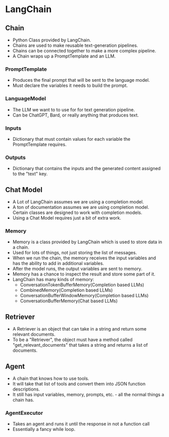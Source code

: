 # LangChain

## Chain

- Python Class provided by LangChain.
- Chains are used to make reusable text-generation pipelines.
- Chains can be connected together to make a more complex pipeline.
- A Chain wraps up a PromptTemplate and an LLM.

### PromptTemplate

- Produces the final prompt that will be sent to the language model.
- Must declare the variables it needs to build the prompt.

### LanguageModel

- The LLM we want to to use for for text generation pipeline.
- Can be ChatGPT, Bard, or really anything that produces text.

### Inputs

- Dictionary that must contain values for each variable the PromptTemplate requires.

### Outputs

- Dictionary that contains the inputs and the generated content assigned to the "text" key.

## Chat Model

- A Lot of LangChain assumes we are using a completion model.
- A ton of documentation assumes we are using completion model. Certain classes are designed to work with completion models.
- Using a Chat Model requires just a bit of extra work.

### Memory

- Memory is a class provided by LangChain which is used to store data in a chain.
- Used for lots of things, not just storing the list of messages.
- When we run the chain, the memory receives the input variables and has the ability to add in additional variables.
- After the model runs, the output variables are sent to memory.
- Memory has a chance to inspect the result and store some part of it.
- LangChain has many kinds of memory:
    - ConversationTokenBufferMemory(Completion based LLMs)
    - CombinedMemory(Completion based LLMs)
    - ConversationBufferWindowMemory(Completion based LLMs)
    - ConversationBufferMemory(Chat based LLMs)


## Retriever

- A Retriever is an object that can take in a string and return some relevant documents.
- To be a "Retriever", the object must have a method called "get_relevant_documents" that takes a string and returns a list of documents.


## Agent

- A chain that knows how to use tools.
- It will take that list of tools and convert them into JSON function descriptions.
- It still has input variables, memory, prompts, etc. - all the normal things a chain has.

### AgentExecutor

- Takes an agent and runs it until the response in not a function call
- Essentially a fancy while loop.